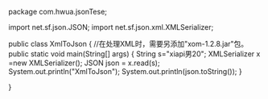 package com.hwua.jsonTese;

import net.sf.json.JSON;
import net.sf.json.xml.XMLSerializer;

public class XmlToJson {
//在处理XML时，需要另添加"xom-1.2.8.jar"包。
	public static void main(String[] args) {
		String s="<student><name id='n1'>xiapi</name><sex class='s1'>男</sex><age>20</age></student>";
		XMLSerializer x =new XMLSerializer();
		JSON json = x.read(s);
		System.out.println("XmlToJson");
		System.out.println(json.toString());
	}

}

